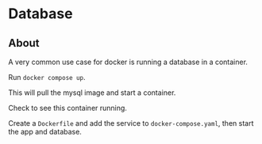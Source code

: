 # Database

## About

A very common use case for docker is running a database in a container.

Run `docker compose up`.

This will pull the mysql image and start a container.

Check to see this container running.

Create a `Dockerfile` and add the service to `docker-compose.yaml`, then start the app and database.